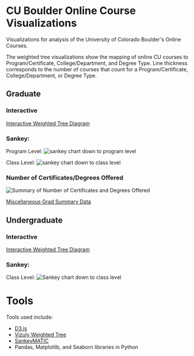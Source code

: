 # CU Boulder Online Course Visualizations
Visualizations for analysis of the University of Colorado Boulder's Online Courses. 

The weighted tree visualizations show the mapping of online CU courses to Program/Certificate, College/Department, and Degree Type. Line thickness corresponds to the number of courses that count for a Program/Certificate, College/Department, or Degree Type.

## Graduate

### Interactive
[Interactive Weighted Tree Diagram](https://jmfoster.github.io/online_course_mapping//docs/weightedtree_assett.html)

### Sankey:
Program Level:
![sankey chart down to program level](https://github.com/jmfoster/online_course_mapping/blob/master/figures/sankey_programs_grad.png)

Class Level:
![sankey chart down to class level](https://github.com/jmfoster/online_course_mapping/blob/master/figures/sankey_classes_grad.png)

### Number of Certificates/Degrees Offered
![Summary of Number of Certificates and Degrees Offered](https://github.com/jmfoster/online_course_mapping/blob/master/figures/degreetype_counts.png)

[Miscellaneous Grad Summary Data](https://github.com/jmfoster/online_course_mapping/blob/master/figures/misc_numbers.txt)

## Undergraduate

### Interactive
[Interactive Weighted Tree Diagram](https://jmfoster.github.io/online_course_mapping//docs/weightedtree_assett_undergrad.html)

### Sankey:
Class Level:
![Sankey chart down to class level](https://github.com/jmfoster/online_course_mapping/blob/master/figures/sankey_classes_undergrad.png)




# Tools 

Tools used include:
* [D3.js](https://d3js.org)
* [Vizuly Weighted Tree](http://vizuly.io) 
* [SankeyMATIC](http://sankeymatic.com)
* Pandas, Matplotlib, and Seaborn libraries in Python 
